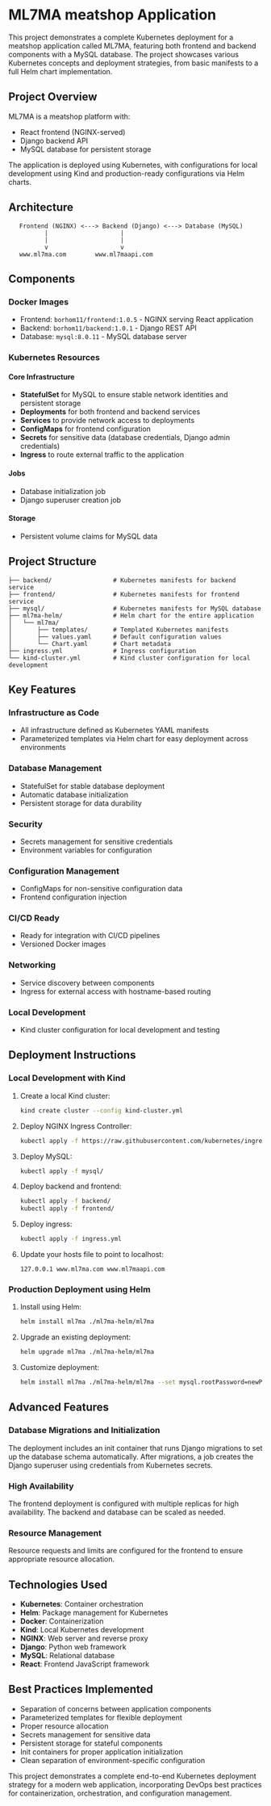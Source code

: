 # ML7MA meatshop Application

This project demonstrates a complete Kubernetes deployment for a meatshop application called ML7MA, featuring both frontend and backend components with a MySQL database. The project showcases various Kubernetes concepts and deployment strategies, from basic manifests to a full Helm chart implementation.

## Project Overview

ML7MA is a meatshop platform with:
- React frontend (NGINX-served)
- Django backend API
- MySQL database for persistent storage

The application is deployed using Kubernetes, with configurations for local development using Kind and production-ready configurations via Helm charts.

## Architecture

       Frontend (NGINX) <---> Backend (Django) <---> Database (MySQL)
              |                    |
              |                    |
              v                    v
       www.ml7ma.com        www.ml7maapi.com


## Components

### Docker Images
- Frontend: `borhom11/frontend:1.0.5` - NGINX serving React application
- Backend: `borhom11/backend:1.0.1` - Django REST API
- Database: `mysql:8.0.11` - MySQL database server

### Kubernetes Resources

#### Core Infrastructure
- **StatefulSet** for MySQL to ensure stable network identities and persistent storage
- **Deployments** for both frontend and backend services
- **Services** to provide network access to deployments
- **ConfigMaps** for frontend configuration
- **Secrets** for sensitive data (database credentials, Django admin credentials)
- **Ingress** to route external traffic to the application

#### Jobs
- Database initialization job
- Django superuser creation job

#### Storage
- Persistent volume claims for MySQL data

## Project Structure

```
├── backend/                 # Kubernetes manifests for backend service
├── frontend/                # Kubernetes manifests for frontend service
├── mysql/                   # Kubernetes manifests for MySQL database
├── ml7ma-helm/              # Helm chart for the entire application
│   └── ml7ma/
│       ├── templates/       # Templated Kubernetes manifests
│       ├── values.yaml      # Default configuration values
│       └── Chart.yaml       # Chart metadata
├── ingress.yml              # Ingress configuration
└── kind-cluster.yml         # Kind cluster configuration for local development
```

## Key Features

### Infrastructure as Code
- All infrastructure defined as Kubernetes YAML manifests
- Parameterized templates via Helm chart for easy deployment across environments

### Database Management
- StatefulSet for stable database deployment
- Automatic database initialization
- Persistent storage for data durability

### Security
- Secrets management for sensitive credentials
- Environment variables for configuration

### Configuration Management
- ConfigMaps for non-sensitive configuration data
- Frontend configuration injection

### CI/CD Ready
- Ready for integration with CI/CD pipelines
- Versioned Docker images

### Networking
- Service discovery between components
- Ingress for external access with hostname-based routing

### Local Development
- Kind cluster configuration for local development and testing

## Deployment Instructions

### Local Development with Kind

1. Create a local Kind cluster:
   ```bash
   kind create cluster --config kind-cluster.yml
   ```

2. Deploy NGINX Ingress Controller:
   ```bash
   kubectl apply -f https://raw.githubusercontent.com/kubernetes/ingress-nginx/main/deploy/static/provider/kind/deploy.yaml
   ```

3. Deploy MySQL:
   ```bash
   kubectl apply -f mysql/
   ```

4. Deploy backend and frontend:
   ```bash
   kubectl apply -f backend/
   kubectl apply -f frontend/
   ```

5. Deploy ingress:
   ```bash
   kubectl apply -f ingress.yml
   ```

6. Update your hosts file to point to localhost:
   ```
   127.0.0.1 www.ml7ma.com www.ml7maapi.com
   ```

### Production Deployment using Helm

1. Install using Helm:
   ```bash
   helm install ml7ma ./ml7ma-helm/ml7ma
   ```

2. Upgrade an existing deployment:
   ```bash
   helm upgrade ml7ma ./ml7ma-helm/ml7ma
   ```

3. Customize deployment:
   ```bash
   helm install ml7ma ./ml7ma-helm/ml7ma --set mysql.rootPassword=newPassword --set frontend.replicaCount=3
   ```

## Advanced Features

### Database Migrations and Initialization
The deployment includes an init container that runs Django migrations to set up the database schema automatically. After migrations, a job creates the Django superuser using credentials from Kubernetes secrets.

### High Availability
The frontend deployment is configured with multiple replicas for high availability. The backend and database can be scaled as needed.

### Resource Management
Resource requests and limits are configured for the frontend to ensure appropriate resource allocation.

## Technologies Used

- **Kubernetes**: Container orchestration
- **Helm**: Package management for Kubernetes
- **Docker**: Containerization
- **Kind**: Local Kubernetes development
- **NGINX**: Web server and reverse proxy
- **Django**: Python web framework
- **MySQL**: Relational database
- **React**: Frontend JavaScript framework

## Best Practices Implemented

- Separation of concerns between application components
- Parameterized templates for flexible deployment
- Proper resource allocation
- Secrets management for sensitive data
- Persistent storage for stateful components
- Init containers for proper application initialization
- Clean separation of environment-specific configuration

This project demonstrates a complete end-to-end Kubernetes deployment strategy for a modern web application, incorporating DevOps best practices for containerization, orchestration, and configuration management.
